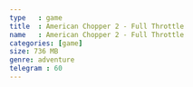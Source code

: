 ```yaml
---
type   : game
title  : American Chopper 2 - Full Throttle
name   : American Chopper 2 - Full Throttle
categories: [game]
size: 736 MB
genre: adventure
telegram : 60
---
```



